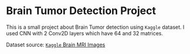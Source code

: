 
# Brain Tumor Detection Project

This is a small project about Brain Tumor detection using `Kaggle` dataset.
I used CNN with 2 Conv2D layers which have 64 and 32 matrices.

Dataset source: [`Kaggle` Brain MRI Images](https://www.kaggle.com/datasets/navoneel/brain-mri-images-for-brain-tumor-detection?resource=download)
